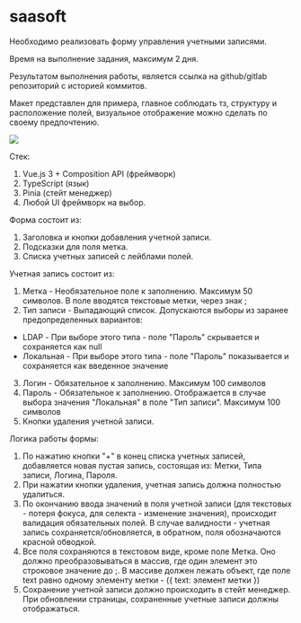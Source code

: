 # saasoft

Необходимо реализовать форму управления учетными записями.

Время на выполнение задания, максимум 2 дня.

Результатом выполнения работы, является ссылка на github/gitlab репозиторий с историей коммитов.

Макет представлен для примера, главное соблюдать тз, структуру и расположение полей, визуальное отображение можно сделать по своему предпочтению.

![](https://lh7-rt.googleusercontent.com/docsz/AD_4nXehWQV1hMr4-aYWDT0iN7WAYTyAVO4azO2WGkqnD6eZPYWwAqXuOYufJ2t0w4MFK8n_mx60J8fDKcBCx1MfDps1JyUSne2OOuh4daF-47aMJKwU_skyLZ8Az5_3itIIboDQ9GFL8Q?key=FrzfW-oaPU8IyecO3AagdPSQ)

Стек:

1. Vue.js 3 + Composition API (фреймворк)
2. TypeScript (язык)
3. Pinia (стейт менеджер)
4. Любой UI фреймворк на выбор.

Форма состоит из:

1. Заголовка и кнопки добавления учетной записи.
2. Подсказки для поля метка.
3. Списка учетных записей с лейблами полей.

Учетная запись состоит из:

1. Метка - Необязательное поле к заполнению. Максимум 50 символов. В поле вводятся текстовые метки, через знак ;
2. Тип записи - Выпадающий список. Допускаются выборы из заранее предопределенных вариантов:

* LDAP - При выборе этого типа - поле "Пароль" скрывается и сохраняется как null
* Локальная - При выборе этого типа - поле "Пароль" показывается и сохраняется как введенное значение

3. Логин - Обязательное к заполнению. Максимум 100 символов
4. Пароль - Обязательное к заполнению. Отображается в случае выбора значения "Локальная" в поле "Тип записи". Максимум 100 символов
5. Кнопки удаления учетной записи.

Логика работы формы:

1. По нажатию кнопки "+" в конец списка учетных записей, добавляется новая пустая запись, состоящая из: Метки, Типа записи, Логина, Пароля.
2. При нажатии кнопки удаления, учетная запись должна полностью удалиться.
3. По окончанию ввода значений в поля учетной записи (для текстовых - потеря фокуса, для селекта - изменение значения), происходит валидация обязательных полей. В случае валидности - учетная запись сохраняется/обновляется, в обратном, поля обозначаются красной обводкой.
4. Все поля сохраняются в текстовом виде, кроме поле Метка. Оно должно преобразовываться в массив, где один элемент это строковое значение до ;. В массиве должен лежать объект, где поле text равно одному элементу метки - ({ text: элемент метки })
5. Сохранение учетной записи должно происходить в стейт менеджер. При обновлении страницы, сохраненные учетные записи должны отображаться.
